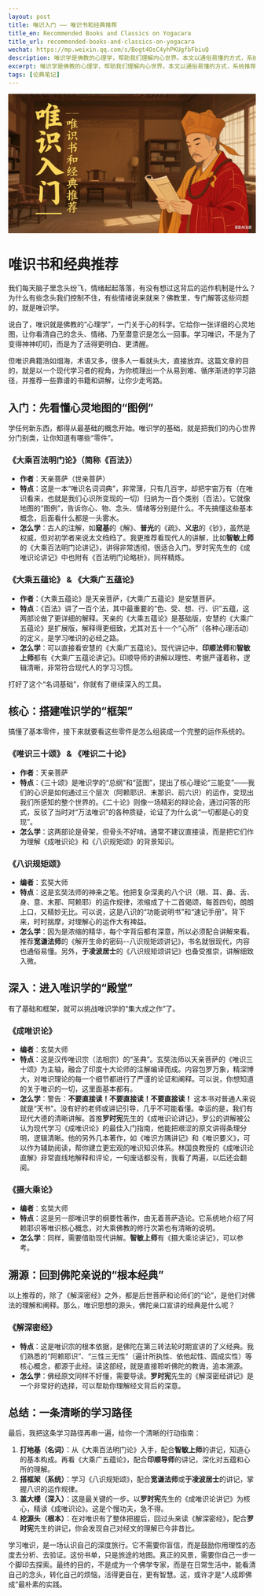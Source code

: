 ```yaml
---
layout: post
title: 唯识入门 —— 唯识书和经典推荐
title_en: Recommended Books and Classics on Yogacara
title_url: recommended-books-and-classics-on-yogacara
wechat: https://mp.weixin.qq.com/s/Bogt4OsC4yhPKUgfbFbiuQ
description: 唯识学是佛教的心理学，帮助我们理解内心世界。本文以通俗易懂的方式，系统推荐了从入门到深入的唯识经典和现代讲记，为你规划一条清晰的学习路径。
excerpt: 唯识学是佛教的心理学，帮助我们理解内心世界。本文以通俗易懂的方式，系统推荐了从入门到深入的唯识经典和现代讲记，为你规划一条清晰的学习路径。
tags: [论典笔记]
---
```


![](../images/2025-07-09-21-53-05.png)

# 唯识书和经典推荐

我们每天脑子里念头纷飞，情绪起起落落，有没有想过这背后的运作机制是什么？为什么有些念头我们控制不住，有些情绪说来就来？佛教里，专门解答这些问题的，就是唯识学。

说白了，唯识就是佛教的“心理学”，一门关于心的科学。它给你一张详细的心灵地图，让你看清自己的念头、情绪、乃至潜意识是怎么一回事。学习唯识，不是为了变得神神叨叨，而是为了活得更明白、更清醒。

但唯识典籍浩如烟海，术语又多，很多人一看就头大，直接放弃。这篇文章的目的，就是以一个现代学习者的视角，为你梳理出一个从易到难、循序渐进的学习路径，并推荐一些靠谱的书籍和讲解，让你少走弯路。

## 入门：先看懂心灵地图的“图例”

学任何新东西，都得从最基础的概念开始。唯识学的基础，就是把我们的内心世界分门别类，让你知道有哪些“零件”。

### 《大乘百法明门论》（简称《百法》）

- **作者**：天亲菩萨（世亲菩萨）
- **特点**：这是一本“唯识名词词典”，非常薄，只有几百字，却把宇宙万有（在唯识看来，也就是我们心识所变现的一切）归纳为一百个类别（百法）。它就像地图的“图例”，告诉你心、物、念头、情绪等分别是什么。不先搞懂这些基本概念，后面看什么都是一头雾水。
- **怎么学**：古人的注解，如**窥基**的《解》、**普光**的《疏》、**义忠**的《钞》，虽然是权威，但对初学者来说太文绉绉了。我更推荐看现代人的讲解，比如**智敏上师**的《大乘百法明门论讲记》，讲得非常透彻，很适合入门。罗时宪先生的《成唯识论讲记》中也附有《百法明门论略析》，同样精炼。

### 《大乘五蕴论》 & 《大乘广五蕴论》

- **作者**：《大乘五蕴论》是天亲菩萨，《大乘广五蕴论》是安慧菩萨。
- **特点**：《百法》讲了一百个法，其中最重要的“色、受、想、行、识”五蕴，这两部论做了更详细的解释。天亲的《大乘五蕴论》是基础版，安慧的《大乘广五蕴论》是扩展版，解释得更细致，尤其对五十一个“心所”（各种心理活动）的定义，是学习唯识的必经之路。
- **怎么学**：可以直接看安慧的《大乘广五蕴论》。现代讲记中，**印顺法师**和**智敏上师**都有《大乘广五蕴论讲记》。印顺导师的讲解以理性、考据严谨着称，逻辑清晰，非常符合现代人的学习习惯。

打好了这个“名词基础”，你就有了继续深入的工具。

## 核心：搭建唯识学的“框架”

搞懂了基本零件，接下来就要看这些零件是怎么组装成一个完整的运作系统的。

### 《唯识三十颂》 & 《唯识二十论》

- **作者**：天亲菩萨
- **特点**：《三十颂》是唯识学的“总纲”和“蓝图”，提出了核心理论“三能变”——我们的心识是如何通过三个层次（阿赖耶识、末那识、前六识）的运作，变现出我们所感知的整个世界的。《二十论》则像一场精彩的辩论会，通过问答的形式，反驳了当时对“万法唯识”的各种质疑，论证了为什么说“一切都是心的变现”。
- **怎么学**：这两部论是骨架，但骨头不好啃。通常不建议直接读，而是把它们作为理解《成唯识论》和《八识规矩颂》的背景知识。

### 《八识规矩颂》

- **编者**：玄奘大师
- **特点**：这是玄奘法师的神来之笔。他把复杂深奥的八个识（眼、耳、鼻、舌、身、意、末那、阿赖耶）的运作规律，浓缩成了十二首偈颂，每首四句，朗朗上口，又精妙无比。可以说，这是八识的“功能说明书”和“速记手册”。背下来，时时揣摩，对理解心的运作大有裨益。
- **怎么学**：因为是浓缩的精华，每个字背后都有深意，所以必须配合讲解来看。推荐**宽谦法师**的《解开生命的密码--八识规矩颂讲记》，书名就很现代，内容也通俗易懂。另外，**于凌波居士**的《八识规矩颂讲记》也备受推崇，讲解细致入微。

## 深入：进入唯识学的“殿堂”

有了基础和框架，就可以挑战唯识学的“集大成之作”了。

### 《成唯识论》

- **编者**：玄奘大师
- **特点**：这是汉传唯识宗（法相宗）的“圣典”。玄奘法师以天亲菩萨的《唯识三十颂》为主轴，融合了印度十大论师的注解编译而成。内容包罗万象，精深博大，对唯识理论的每一个细节都进行了严谨的论证和阐释。可以说，你想知道的关于唯识的一切，这里面基本都有。
- **怎么学**：警告：**不要直接读！不要直接读！不要直接读！** 这本书对普通人来说就是“天书”。没有好的老师或讲记引导，几乎不可能看懂。幸运的是，我们有现代大德的清晰讲解。首推**罗时宪**先生的《成唯识论讲记》，罗公的讲解被公认为现代学习《成唯识论》的最佳入门指南，他能把艰涩的原文讲得条理分明，逻辑清晰。他的另外几本著作，如《唯识方隅讲记》和《唯识要义》，可以作为辅助阅读，帮你建立更宏观的唯识知识体系。林国良教授的《成唯识论直解》非常直线地解释和评论，一句废话都没有，我看了两遍，以后还会翻阅。

### 《摄大乘论》

- **编者**：玄奘大师
- **特点**：这是另一部唯识学的纲要性著作，由无着菩萨造论。它系统地介绍了阿赖耶识等唯识核心概念，对大乘佛教的修行次第也有清晰的说明。
- **怎么学**：同样，需要借助现代讲解。**智敏上师**有《摄大乘论讲记》，可以参考。

## 溯源：回到佛陀亲说的“根本经典”

以上推荐的，除了《解深密经》之外，都是后世菩萨和论师们的“论”，是他们对佛法的理解和阐释。那么，唯识思想的源头，佛陀亲口宣讲的经典是什么呢？

### 《解深密经》

- **特点**：这是唯识宗的根本依据，是佛陀在第三转法轮时期宣讲的了义经典。我们熟悉的“阿赖耶识”、“三性三无性”（遍计所执性、依他起性、圆成实性）等核心概念，都源于此经。读这部经，就是直接聆听佛陀的教诲，追本溯源。
- **怎么学**：佛经原文同样不好懂，需要导读。**罗时宪**先生的《解深密经讲记》是一个非常好的选择，可以帮助你理解经文背后的深意。

## 总结：一条清晰的学习路径

最后，我把这条学习路径再串一遍，给你一个清晰的行动指南：

1.  **打地基（名词）**：从《大乘百法明门论》入手，配合**智敏上师**的讲记，知道心的基本构成。再看《大乘广五蕴论》，配合**印顺导师**的讲记，深化对五蕴和心所的理解。
2.  **搭框架（系统）**：学习《八识规矩颂》，配合**宽谦法师**或**于凌波居士**的讲记，掌握八识的运作规律。
3.  **盖大楼（深入）**：这是最关键的一步。以**罗时宪**先生的《成唯识论讲记》为核心，精读《成唯识论》。这是个慢功夫，急不得。
4.  **挖源头（根本）**：在对唯识有了整体把握后，回过头来读《解深密经》，配合**罗时宪**先生的讲记，你会发现自己对经文的理解已今非昔比。

学习唯识，是一场认识自己的深度旅行。它不需要你盲信，而是鼓励你用理性的态度去分析、去验证。这份书单，只是旅途的地图。真正的风景，需要你自己一步一个脚印去探索。最终的目的，不是成为一个佛学专家，而是在日常生活中，能看清自己的念头，转化自己的烦恼，活得更自在，更有智慧。这，或许才是“人成即佛成”最朴素的实践。